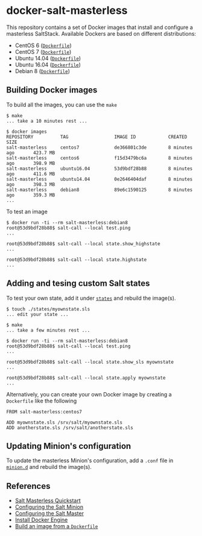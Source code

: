 # docker-salt-masterless

This repository contains a set of Docker images that install and configure
a masterless SaltStack. Available Dockers are based on different
distributions:

* CentOS 6 ([`Dockerfile`](./centos/6/Dockerfile))
* CentOS 7 ([`Dockerfile`](./centos/6/Dockerfile))
* Ubuntu 14.04 ([`Dockerfile`](./ubuntu/14.04/Dockerfile))
* Ubuntu 16.04 ([`Dockerfile`](./ubuntu/16.04/Dockerfile))
* Debian 8 ([`Dockerfile`](./debian/8/Dockerfile))

## Building Docker images

To build all the images, you can use the `make`

    $ make
    ... take a 10 minutes rest ...

    $ docker images
    REPOSITORY          TAG                 IMAGE ID            CREATED             SIZE
    salt-masterless     centos7             de366801c3de        8 minutes ago       423.7 MB
    salt-masterless     centos6             f15d3479bc6a        8 minutes ago       398.9 MB
    salt-masterless     ubuntu16.04         53d9bdf28b88        8 minutes ago       411.6 MB
    salt-masterless     ubuntu14.04         0e2646404daf        8 minutes ago       398.3 MB
    salt-masterless     debian8             89e6c1590125        8 minutes ago       359.3 MB
    ...

To test an image

    $ docker run -ti --rm salt-masterless:debian8
    root@53d9bdf28b88$ salt-call --local test.ping
    ...

    root@53d9bdf28b88$ salt-call --local state.show_highstate
    ...

    root@53d9bdf28b88$ salt-call --local state.highstate
    ...

## Adding and tesing custom Salt states

To test your own state, add it under [`states`](./states) and rebuild the
image(s).

    $ touch ./states/myownstate.sls
    ... edit your state ...

    $ make
    ... take a few minutes rest ...

    $ docker run -ti --rm salt-masterless:debian8
    root@53d9bdf28b88$ salt-call --local test.ping
    ...

    root@53d9bdf28b88$ salt-call --local state.show_sls myownstate
    ...

    root@53d9bdf28b88$ salt-call --local state.apply myownstate
    ...

Alternatively, you can create your own Docker image by creating a `Dockerfile`
like the following

    FROM salt-masterless:centos7

    ADD myownstate.sls /srv/salt/myownstate.sls
    ADD anotherstate.sls /srv/salt/anotherstate.sls

## Updating Minion's configuration

To update the masterless Minion's configuration, add a `.conf` file in
[`minion.d`](./minion.d) and rebuild the image(s).

## References

* [Salt Masterless Quickstart](https://docs.saltstack.com/en/latest/topics/tutorials/quickstart.html)
* [Configuring the Salt Minion](https://docs.saltstack.com/en/latest/ref/configuration/minion.html)
* [Configuring the Salt Master](https://docs.saltstack.com/en/latest/ref/configuration/master.html)
* [Install Docker Engine](https://docs.docker.com/engine/installation)
* [Build an image from a `Dockerfile`](https://docs.docker.com/engine/userguide/containers/dockerimages/#building-an-image-from-a-dockerfile)

